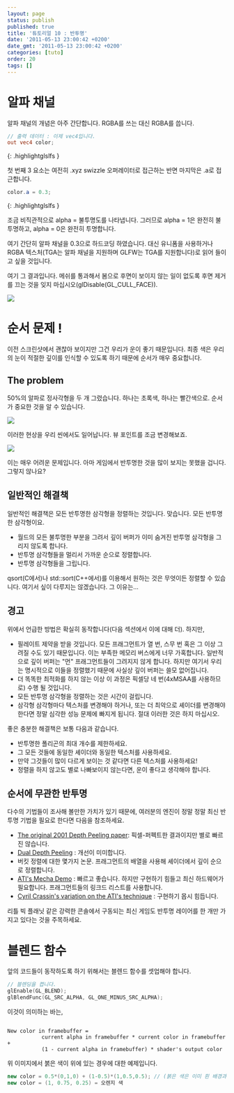 ```yaml
---
layout: page
status: publish
published: true
title: '튜토리얼 10 : 반투명'
date: '2011-05-13 23:00:42 +0200'
date_gmt: '2011-05-13 23:00:42 +0200'
categories: [tuto]
order: 20
tags: []
---
```


# 알파 채널

알파 채널의 개념은 아주 간단합니다. RGBA를 쓰는 대신 RGBA를 씁니다.


``` glsl
// 출력 데이터 : 이제 vec4입니다.
out vec4 color;
```
{: .highlightglslfs }

첫 번째 3 요소는 여전히 .xyz swizzle 오퍼레이터로 접근하는 반면 마지막은 .a로 접근합니다.
``` glsl
color.a = 0.3;
```
{: .highlightglslfs }

조금 비직관적으로 alpha = 불투명도를 나타냅니다. 그러므로 alpha = 1은 완전히 불투명하고, alpha = 0은 완전히 투명합니다.

여기 간단히 알파 채널을 0.3으로 하드코딩 하였습니다. 대신 유니폼을 사용하거나 RGBA 텍스처(TGA는 알파 채널을 지원하며 GLFW는 TGA를 지원합니다)로 읽어 들이고 싶을 것입니다.

여기 그 결과입니다. 메쉬를 통과해서 봄으로 후면이 보이지 않는 일이 없도록 후면 제거를 끄는 것을 잊지 마십시오(glDisable(GL_CULL_FACE)).

![](http://www.opengl-tutorial.org/assets/images/tuto-10-transparency/transparencyok.png)


# 순서 문제 !

이전 스크린샷에서 괜찮아 보이지만 그건 우리가 운이 좋기 때문입니다. 최종 색은 우리의 눈이 적절한 깊이를 인식할 수 있도록 하기 때문에 순서가 매우 중요합니다.

## The problem
50%의 알파로 정사각형을 두 개 그렸습니다. 하나는 초록색, 하나는 빨간색으로. 순서가 중요한 것을 알 수 있습니다.

![](http://www.opengl-tutorial.org/assets/images/tuto-10-transparency/transparencyorder.png)

이러한 현상을 우리 씬에서도 일어납니다. 뷰 포인트를 조금 변경해보죠.

![](http://www.opengl-tutorial.org/assets/images/tuto-10-transparency/transparencybad.png)

이는 매우 어려운 문제입니다. 아마 게임에서 반투명한 것을 많이 보지는 못했을 겁니다. 그렇지 않나요?

## 일반적인 해결책

일반적인 해결책은 모든 반투명한 삼각형을 정렬하는 것입니다. 맞습니다. 모든 반투명한 삼각형이요.

* 월드의 모든 불투명한 부분을 그려서 깊이 버퍼가 이미 숨겨진 반투명 삼각형을 그리지 않도록 합니다.
* 반투명 삼각형들을 멀리서 가까운 순으로 정렬합니다.
* 반투명 삼각형들을 그립니다.

qsort(C에서)나 std::sort(C++에서)를 이용해서 원하는 것은 무엇이든 정렬할 수 있습니다. 여기서 싶이 다루지는 않겠습니다. 그 이유는...

## 경고

위에서 언급한 방법은 확실히 동작합니다(다음 섹션에서 이에 대해 더). 하지만,

* 필레이트 제약을 받을 것입니다. 모든 프래그먼트가 열 번, 스무 번 혹은 그 이상 그려질 수도 있기 때문입니다. 이는 부족한 메모리 버스에게 너무 가혹합니다. 일반적으로 깊이 버퍼는 "먼" 프래그먼트들이 그려지지 않게 합니다. 하지만 여기서 우리는 명시적으로 이들을 정렬했기 때문에 사실상 깊이 버퍼는 쓸모 없어집니다.
* 더 똑똑한 최적화를 하지 않는 이상 이 과정은 픽셀당 네 번(4xMSAA를 사용하므로) 수행 될 것입니다.
* 모든 반투명 삼각형을 정렬하는 것은 시간이 걸립니다.
* 삼각형 삼각형마다 텍스처를 변경해야 하거나, 또는 더 최악으로 셰이더를 변경해야 한다면 정말 심각한 성능 문제에 빠지게 됩니다. 절대 이러한 것은 하지 마십시오.

좋은 충분한 해결책은 보통 다음과 같습니다. 

* 반투명한 폴리곤의 최대 개수를 제한하세요.
* 그 모든 것들에 동일한 셰이더와 동일한 텍스처를 사용하세요.
* 만약 그것들이 많이 다르게 보이는 것 같다면 다른 텍스처를 사용하세요!
* 정렬을 하지 않고도 별로 나빠보이지 않는다면, 운이 좋다고 생각해야 합니다.

## 순서에 무관한 반투명

다수의 기법들이 조사해 볼만한 가치가 있기 때문에, 여러분의 엔진이 정말 정말 최신 반투명 기법을 필요로 한다면 다음을 참조하세요.

* [The original 2001 Depth Peeling paper](http://citeseerx.ist.psu.edu/viewdoc/download?doi=10.1.1.18.9286&rep=rep1&type=pdf): 픽셀-퍼펙트한 결과이지만 별로 빠르진 않습니다.
* [Dual Depth Peeling](http://developer.download.nvidia.com/SDK/10/opengl/src/dual_depth_peeling/doc/DualDepthPeeling.pdf) : 개선이 미미합니다.
* 버킷 정렬에 대한 몇가지 논문. 프래그먼트의 배열을 사용해 셰이더에서 깊이 순으로 정렬합니다.
* [ATI's Mecha Demo](http://fr.slideshare.net/hgruen/oit-and-indirect-illumination-using-dx11-linked-lists) : 빠르고 좋습니다. 하지만 구현하기 힘들고 최신 하드웨어가 필요합니다. 프래그먼트들의 링크드 리스트를 사용합니다.
* [Cyril Crassin's variation on the ATI's  technique](http://blog.icare3d.org/2010/07/opengl-40-abuffer-v20-linked-lists-of.html) : 구현하기 몹시 힘듭니다.

리틀 빅 플래닛 같은 강력한 콘솔에서 구동되는 최신 게임도 반투명 레이어를 한 개만 가지고 있다는 것을 주목하세요.

# 블렌드 함수

앞의 코드들이 동작하도록 하기 위해서는 블렌드 함수를 셋업해야 합니다.

``` cpp
// 블렌딩을 켭니다.
glEnable(GL_BLEND);
glBlendFunc(GL_SRC_ALPHA, GL_ONE_MINUS_SRC_ALPHA);
```

이것이 의미하는 바는,
```

New color in framebuffer =
           current alpha in framebuffer * current color in framebuffer +
           (1 - current alpha in framebuffer) * shader's output color
```

위 이미지에서 붉은 색이 위에 있는 경우에 대한 예제입니다.

``` cpp
new color = 0.5*(0,1,0) + (1-0.5)*(1,0.5,0.5); // (붉은 색은 이미 흰 배경과 블렌딩 되었습니다.)
new color = (1, 0.75, 0.25) = 오렌지 색
```

 
